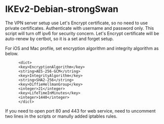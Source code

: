 # IKEv2-Debian-strongSwan


The VPN server setup use Let's Encrypt certificate, so no need to use private certificates.
Authenticate with username and password only.
This script will turn off ipv6 for security concern.
Let's Encrypt certificate will be auto-renew by certbot, so it is a set and forget setup.

For iOS and Mac profile, set encryption algorithm and integrity algorithm as below. 

          <dict>
          <key>EncryptionAlgorithm</key>
          <string>AES-256-GCM</string>
          <key>IntegrityAlgorithm</key>
          <string>SHA2-256</string>
          <key>DiffieHellmanGroup</key>
          <integer>21</integer>
          <key>LifeTimeInMinutes</key>
          <integer>1440</integer>
          </dict>


If you need to open port 80 and 443 for web service, need to uncomment two lines in the scripts or manully added iptables rules.
